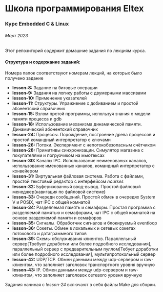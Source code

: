 # Школа программирования Eltex
### Курс Embedded C & Linux
###### Март 2023

Этот репозиторий содержит домашние задания по лекциям курса.

#### Структура и содержание заданий:
Номера папок соответствуют номерам лекций, на которых было получено задание
- **lesson-8:** Задание на битовые операции
- **lesson-9:** Задания на логику работы с двумерными массивами
- **lesson-10:** Применение указателей
- **lesson-11:** Структуры. Упражнение с добиванием и простой абонентский справочник
- **lesson-15:** Взлом прстой программы, используя знания о модели памяти процесса и gdb
- **lesson-18:** Использование механизма динамической памяти. Динамический абонентский справочник
- **lesson-24:** Процессы. Порождение, построение древа процессов и простой командный интерпретатор с ключами
- **lesson-26:** Потоки. Эксперимент с непотокобезопасным счётчиком
- **lesson-28:** Примитивы синхронизации. Симулятор магазина с покупателями и погрузчиком на мьютексах
- **lesson-30:** Каналы IPC. Использование неименованых каналов, использование именованных каналов, командный интерпретатор с конвейером
- **lesson-31:** Виртуальная файловая система. Работа с файлами, простой текстовый редактор с интерфейсом *ncurses*
- **lesson-32:** Буферизованный ввод-вывод. Простой файловый менеджер(навигация по файловой системе)
- **lesson-33:** Очереди сообщений. Простой обмен в очередях System V и POSIX, чат IPC с общей комнатой
- **lesson-34:** Разделяемая память и семафоры. Простая программа с разделяемой памятью и семафорами, чат IPC с общей комнатой на основе разделяемой памяти и семафоров
- **lesson-35:** Сигналы. Обработчик сигналов и блокируемый eventloop
- **lesson-36:** Сокеты. Обмен в локальных и сетевых сокетах потокового и датаграммного типов
- **lesson-39:** Схемы обслуживания клиентов. Параллельный сервер[Требует доработки или более подробного исследования], параллельный сервер с предварительным пуллом[Тебует доработки или более подробного исследования], мультипротокольный сервер
- **lesson-42:** UDP/TCP. Обмен данными между udp-сервером и raw-клиентом, что заполняет заголовок транспортного уровня вручную
- **lesson-43:** IP. Обмен данными между udp-сервером и raw-клиентом, что заполняет заголовок сетевого уровня вручную

Задания начиная с *lesson-24* включают в себя файлы Make для сборки.
